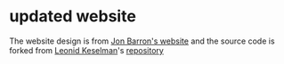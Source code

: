 # updated website

The website design is from [Jon Barron's website](https://jonbarron.info/) and the source code is forked from [Leonid Keselman](https://leonidk.com/)'s [repository](https://github.com/leonidk/new_website)
